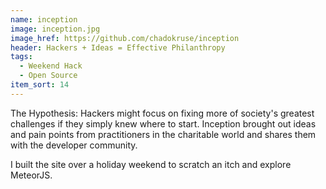 ```yaml
---
name: inception
image: inception.jpg
image_href: https://github.com/chadokruse/inception
header: Hackers + Ideas = Effective Philanthropy
tags:
  - Weekend Hack
  - Open Source
item_sort: 14
---
```

The Hypothesis: Hackers might focus on fixing more of society's greatest challenges if they simply knew where to start. Inception brought out ideas and pain points from practitioners in the charitable world and shares them with the developer community.

I built the site over a holiday weekend to scratch an itch and explore MeteorJS.
